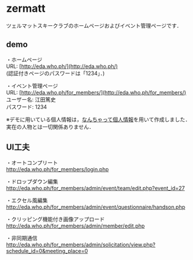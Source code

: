 # zermatt

ツェルマットスキークラブのホームページおよびイベント管理ページです．

## demo

・ホームページ  
URL: [http://eda.who.ph/](http://eda.who.ph/)  
(認証付きページのパスワードは「1234」．)

・イベント管理ページ  
URL: [http://eda.who.ph/for_members/](http://eda.who.ph/for_members/)  
ユーザー名: 江田篤史  
パスワード: 1234

※デモに用いている個人情報は，[なんちゃって個人情報](http://kazina.com/dummy/)を用いて作成しました．実在の人物とは一切関係ありません．

## UI工夫

・オートコンプリート  
http://eda.who.ph/for_members/login.php

・ドロップダウン編集  
http://eda.who.ph/for_members/admin/event/team/edit.php?event_id=27

・エクセル風編集  
http://eda.who.ph/for_members/admin/event/questionnaire/handson.php

・クリッピング機能付き画像アップロード  
http://eda.who.ph/for_members/admin/member/edit.php

・非同期通信  
http://eda.who.ph/for_members/admin/solicitation/view.php?schedule_id=0&meeting_place=0  
